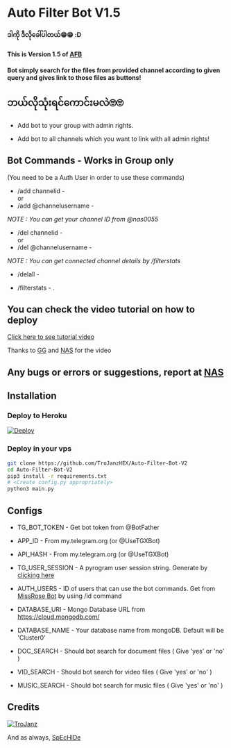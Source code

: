 # Auto Filter Bot V1.5





#### ဒါကို ဒီလိုခေါ်ပါတယ်😁😁 :D
#### This is Version 1.5 of [AFB](https://github.com/konay1122/Auto-Filter-Bot)
#### Bot simply search for the files from provided channel according to given query and gives link to those files as buttons!

## ဘယ်လိုသုံးရင်ကောင်းမလဲ🙄🙄
* Add bot to your group with admin rights.

* Add bot to all channels which you want to link with all admin rights!

## Bot Commands - Works in Group only

(You need to be a Auth User in order to use these commands)

* /add channelid  -  
or
* /add @channelusername - 

<i>NOTE : You can get your channel ID from @nas0055 </i>


* /del channelid  -  
or
* /del @channelusername  -  

<i>NOTE : You can get connected channel details by /filterstats </i>


* /delall  -  

* /filterstats  -  .

## You can check the video tutorial on how to deploy

[Click here to see tutorial video](https://www.youtube.com/watch?v=XHr7vaHJvq4)

Thanks to [GG](https://telegram.dog/nas0055) and [NAS](https://telegram.dog/nas0055) for the video

## Any bugs or errors or suggestions, report at [NAS](https://t.me/nas0055)


## Installation

### Deploy to Heroku
[![Deploy](https://www.herokucdn.com/deploy/button.svg)](https://heroku.com/deploy?template=https://github.com/TroJanzHEX/Auto-Filter-Bot-V2)

### Deploy in your vps
```sh
git clone https://github.com/TroJanzHEX/Auto-Filter-Bot-V2
cd Auto-Filter-Bot-V2
pip3 install -r requirements.txt
# <Create config.py appropriately>
python3 main.py
```

## Configs

* TG_BOT_TOKEN  - Get bot token from @BotFather

* APP_ID        - From my.telegram.org (or @UseTGXBot)

* API_HASH      - From my.telegram.org (or @UseTGXBot)

* TG_USER_SESSION  - A pyrogram user session string. Generate by [clicking here](https://repl.it/@prgofficial/String-Gen)

* AUTH_USERS  - ID of users that can use the bot commands. Get from [MissRose Bot](https://telegram.dog/MissRose_bot) by using /id command

* DATABASE_URI  - Mongo Database URL from https://cloud.mongodb.com/

* DATABASE_NAME  - Your database name from mongoDB. Default will be 'Cluster0'

* DOC_SEARCH  - Should bot search for document files ( Give 'yes' or 'no' )

* VID_SEARCH  - Should bot search for video files ( Give 'yes' or 'no' )

* MUSIC_SEARCH  - Should bot search for music files ( Give 'yes' or 'no' )

## Credits

[![TroJanz](https://img.shields.io/badge/Pyrogram%20-%23F37626.svg?&style=for-the-badge&logo=telegram&logoColor=white)](https://github.com/pyrogram/pyrogram)

And as always, [SpEcHlDe](https://telegram.dog/SpEcHlDe)
